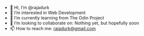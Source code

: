 - 👋 Hi, I’m @rajadurk
- 👀 I’m interested in Web Development
- 🌱 I’m currently learning from The Odin Project  
- 💞️ I’m looking to collaborate on: Nothing yet, but hopefully soon
- 📫 How to reach me: rajadurk@gmail.com

<!---
rajadurk/rajadurk is a ✨ special ✨ repository because its `README.md` (this file) appears on your GitHub profile.
You can click the Preview link to take a look at your changes.
--->
